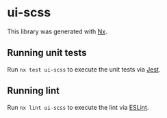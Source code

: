 # ui-scss

This library was generated with [Nx](https://nx.dev).

## Running unit tests

Run `nx test ui-scss` to execute the unit tests via [Jest](https://jestjs.io).

## Running lint

Run `nx lint ui-scss` to execute the lint via [ESLint](https://eslint.org/).
